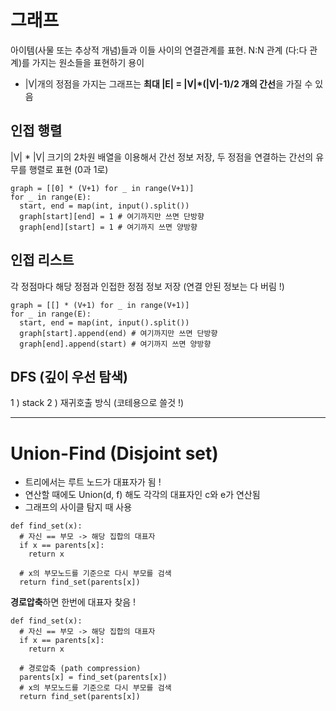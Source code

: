 # 그래프
아이템(사물 또는 추상적 개념)들과 이들 사이의 연결관계를 표현.  N:N 관계 (다:다 관계)를 가지는 원소들을 표현하기 용이
- |V|개의 정점을 가지는 그래프는 **최대 |E| = |V|*(|V|-1)/2 개의 간선**을 가질 수 있음

## **인접 행렬**
|V| * |V| 크기의 2차원 배열을 이용해서 간선 정보 저장, 두 정점을 연결하는 간선의 유무를 행렬로 표현 (0과 1로)
```
graph = [[0] * (V+1) for _ in range(V+1)]
for _ in range(E):
  start, end = map(int, input().split())
  graph[start][end] = 1 # 여기까지만 쓰면 단방향
  graph[end][start] = 1 # 여기까지 쓰면 양방향
````
## **인접 리스트**
각 정점마다 해당 정점과 인접한 정점 정보 저장 (연결 안된 정보는 다 버림 !)
```
graph = [[] * (V+1) for _ in range(V+1)]
for _ in range(E):
  start, end = map(int, input().split())
  graph[start].append(end) # 여기까지만 쓰면 단방향
  graph[end].append(start) # 여기까지 쓰면 양방향
```

## DFS (깊이 우선 탐색)
1 ) stack 2 ) 재귀호출 방식 (코테용으로 쓸것 !)

----

# Union-Find (Disjoint set)
- 트리에서는 루트 노드가 대표자가 됨 ! 
- 연산할 때에도 Union(d, f) 해도 각각의 대표자인 c와 e가 연산됨
- 그래프의 사이클 탐지 때 사용

```
def find_set(x):
  # 자신 == 부모 -> 해당 집합의 대표자
  if x == parents[x]:
    return x

  # x의 부모노드를 기준으로 다시 부모를 검색
  return find_set(parents[x])
```

**경로압축**하면 한번에 대표자 찾음 !
```
def find_set(x):
  # 자신 == 부모 -> 해당 집합의 대표자
  if x == parents[x]:
    return x

  # 경로압축 (path compression)
  parents[x] = find_set(parents[x])
  # x의 부모노드를 기준으로 다시 부모를 검색
  return find_set(parents[x])
```